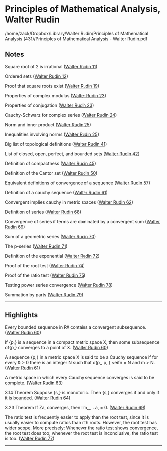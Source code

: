 # Principles of Mathematical Analysis, Walter Rudin
/home/zack/Dropbox/Library/Walter Rudin/Principles of Mathematical Analysis (431)/Principles of Mathematical Analysis - Walter Rudin.pdf
## Notes
Square root of 2 is irrational (<a href="file:////home/zack/Dropbox/Library/Walter Rudin/Principles of Mathematical Analysis (431)/Principles of Mathematical Analysis - Walter Rudin.pdf#page=11" target="_blank">Walter Rudin 11</a>)</p>
Ordered sets (<a href="file:////home/zack/Dropbox/Library/Walter Rudin/Principles of Mathematical Analysis (431)/Principles of Mathematical Analysis - Walter Rudin.pdf#page=12" target="_blank">Walter Rudin 12</a>)</p>
Proof that square roots exist (<a href="file:////home/zack/Dropbox/Library/Walter Rudin/Principles of Mathematical Analysis (431)/Principles of Mathematical Analysis - Walter Rudin.pdf#page=19" target="_blank">Walter Rudin 19</a>)</p>
Properties of complex modulus (<a href="file:////home/zack/Dropbox/Library/Walter Rudin/Principles of Mathematical Analysis (431)/Principles of Mathematical Analysis - Walter Rudin.pdf#page=23" target="_blank">Walter Rudin 23</a>)</p>
Properties of conjugation (<a href="file:////home/zack/Dropbox/Library/Walter Rudin/Principles of Mathematical Analysis (431)/Principles of Mathematical Analysis - Walter Rudin.pdf#page=23" target="_blank">Walter Rudin 23</a>)</p>
Cauchy-Schwarz for complex series (<a href="file:////home/zack/Dropbox/Library/Walter Rudin/Principles of Mathematical Analysis (431)/Principles of Mathematical Analysis - Walter Rudin.pdf#page=24" target="_blank">Walter Rudin 24</a>)</p>
Norm and inner product (<a href="file:////home/zack/Dropbox/Library/Walter Rudin/Principles of Mathematical Analysis (431)/Principles of Mathematical Analysis - Walter Rudin.pdf#page=25" target="_blank">Walter Rudin 25</a>)</p>
Inequalities involving norms (<a href="file:////home/zack/Dropbox/Library/Walter Rudin/Principles of Mathematical Analysis (431)/Principles of Mathematical Analysis - Walter Rudin.pdf#page=25" target="_blank">Walter Rudin 25</a>)</p>
Big list of topological definitions (<a href="file:////home/zack/Dropbox/Library/Walter Rudin/Principles of Mathematical Analysis (431)/Principles of Mathematical Analysis - Walter Rudin.pdf#page=41" target="_blank">Walter Rudin 41</a>)</p>
List of closed, open, perfect, and bounded sets (<a href="file:////home/zack/Dropbox/Library/Walter Rudin/Principles of Mathematical Analysis (431)/Principles of Mathematical Analysis - Walter Rudin.pdf#page=42" target="_blank">Walter Rudin 42</a>)</p>
Definition of compactness (<a href="file:////home/zack/Dropbox/Library/Walter Rudin/Principles of Mathematical Analysis (431)/Principles of Mathematical Analysis - Walter Rudin.pdf#page=45" target="_blank">Walter Rudin 45</a>)</p>
Definition of the Cantor set (<a href="file:////home/zack/Dropbox/Library/Walter Rudin/Principles of Mathematical Analysis (431)/Principles of Mathematical Analysis - Walter Rudin.pdf#page=50" target="_blank">Walter Rudin 50</a>)</p>
Equivalent definitions of convergence of a sequence (<a href="file:////home/zack/Dropbox/Library/Walter Rudin/Principles of Mathematical Analysis (431)/Principles of Mathematical Analysis - Walter Rudin.pdf#page=57" target="_blank">Walter Rudin 57</a>)</p>
Definition of a cauchy sequence (<a href="file:////home/zack/Dropbox/Library/Walter Rudin/Principles of Mathematical Analysis (431)/Principles of Mathematical Analysis - Walter Rudin.pdf#page=61" target="_blank">Walter Rudin 61</a>)</p>
Convergent implies cauchy in metric spaces (<a href="file:////home/zack/Dropbox/Library/Walter Rudin/Principles of Mathematical Analysis (431)/Principles of Mathematical Analysis - Walter Rudin.pdf#page=62" target="_blank">Walter Rudin 62</a>)</p>
Definition of series (<a href="file:////home/zack/Dropbox/Library/Walter Rudin/Principles of Mathematical Analysis (431)/Principles of Mathematical Analysis - Walter Rudin.pdf#page=68" target="_blank">Walter Rudin 68</a>)</p>
Convergence of series if terms are dominated by a convergent sum (<a href="file:////home/zack/Dropbox/Library/Walter Rudin/Principles of Mathematical Analysis (431)/Principles of Mathematical Analysis - Walter Rudin.pdf#page=69" target="_blank">Walter Rudin 69</a>)</p>
Sum of a geometric series (<a href="file:////home/zack/Dropbox/Library/Walter Rudin/Principles of Mathematical Analysis (431)/Principles of Mathematical Analysis - Walter Rudin.pdf#page=70" target="_blank">Walter Rudin 70</a>)</p>
The p-series (<a href="file:////home/zack/Dropbox/Library/Walter Rudin/Principles of Mathematical Analysis (431)/Principles of Mathematical Analysis - Walter Rudin.pdf#page=71" target="_blank">Walter Rudin 71</a>)</p>
Definition of the exponential (<a href="file:////home/zack/Dropbox/Library/Walter Rudin/Principles of Mathematical Analysis (431)/Principles of Mathematical Analysis - Walter Rudin.pdf#page=72" target="_blank">Walter Rudin 72</a>)</p>
Proof of the root test (<a href="file:////home/zack/Dropbox/Library/Walter Rudin/Principles of Mathematical Analysis (431)/Principles of Mathematical Analysis - Walter Rudin.pdf#page=74" target="_blank">Walter Rudin 74</a>)</p>
Proof of the ratio test (<a href="file:////home/zack/Dropbox/Library/Walter Rudin/Principles of Mathematical Analysis (431)/Principles of Mathematical Analysis - Walter Rudin.pdf#page=75" target="_blank">Walter Rudin 75</a>)</p>
Testing power series convergence (<a href="file:////home/zack/Dropbox/Library/Walter Rudin/Principles of Mathematical Analysis (431)/Principles of Mathematical Analysis - Walter Rudin.pdf#page=78" target="_blank">Walter Rudin 78</a>)</p>
Summation by parts (<a href="file:////home/zack/Dropbox/Library/Walter Rudin/Principles of Mathematical Analysis (431)/Principles of Mathematical Analysis - Walter Rudin.pdf#page=79" target="_blank">Walter Rudin 79</a>)</p><hr>
## Highlights
Every bounded sequence in R¥ contains a convergent subsequence. (<a href="file:////home/zack/Dropbox/Library/Walter Rudin/Principles of Mathematical Analysis (431)/Principles of Mathematical Analysis - Walter Rudin.pdf#page=60" target="_blank">Walter Rudin 60</a>)</p>
If {p,} is a sequence in a compact metric space X, then some subsequence of{p,} converges to a point of X. (<a href="file:////home/zack/Dropbox/Library/Walter Rudin/Principles of Mathematical Analysis (431)/Principles of Mathematical Analysis - Walter Rudin.pdf#page=60" target="_blank">Walter Rudin 60</a>)</p>
A sequence {p,} in a metric space X is said to be a Cauchy sequence if for every & > 0 there is an integer N such that d(p,, p,,) <eifn = N and m > N. (<a href="file:////home/zack/Dropbox/Library/Walter Rudin/Principles of Mathematical Analysis (431)/Principles of Mathematical Analysis - Walter Rudin.pdf#page=61" target="_blank">Walter Rudin 61</a>)</p>
A metric space in which every Cauchy sequence converges is said to be complete. (<a href="file:////home/zack/Dropbox/Library/Walter Rudin/Principles of Mathematical Analysis (431)/Principles of Mathematical Analysis - Walter Rudin.pdf#page=63" target="_blank">Walter Rudin 63</a>)</p>
3.14 Theorem Suppose {s,} is monotonic. Then {s,} converges if and only if it is bounded. (<a href="file:////home/zack/Dropbox/Library/Walter Rudin/Principles of Mathematical Analysis (431)/Principles of Mathematical Analysis - Walter Rudin.pdf#page=64" target="_blank">Walter Rudin 64</a>)</p>
3.23 Theorem If Za, converges, then lim,_, . a, = 0. (<a href="file:////home/zack/Dropbox/Library/Walter Rudin/Principles of Mathematical Analysis (431)/Principles of Mathematical Analysis - Walter Rudin.pdf#page=69" target="_blank">Walter Rudin 69</a>)</p>
The ratio test is frequently easier to apply than the root test, since it is usually easier to compute ratios than nth roots. However, the root test has wider scope. More precisely: Whenever the ratio test shows convergence, the root test does too; whenever the root test is inconclusive, the ratio test is too. (<a href="file:////home/zack/Dropbox/Library/Walter Rudin/Principles of Mathematical Analysis (431)/Principles of Mathematical Analysis - Walter Rudin.pdf#page=77" target="_blank">Walter Rudin 77</a>)</p><hr>
